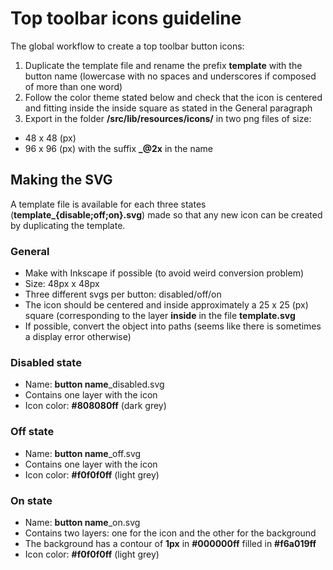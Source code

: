 # Top toolbar icons guideline

The global workflow to create a top toolbar button icons:
1. Duplicate the template file and rename the prefix **template** with the button name (lowercase with no spaces and underscores if composed of more than one word)
2. Follow the color theme stated below and check that the icon is centered and fitting inside the inside square as stated in the General paragraph
3. Export in the folder **/src/lib/resources/icons/** in two png files of size:
* 48 x 48 (px)
* 96 x 96 (px) with the suffix **_@2x** in the name

## Making the SVG
A template file is available for each three states (**template_{disable;off;on}.svg**) made so that any new icon can be created by duplicating the template.

### General
* Make with Inkscape if possible (to avoid weird conversion problem)
* Size: 48px x 48px
* Three different svgs per button: disabled/off/on
* The icon should be centered and inside approximately a 25 x 25 (px) square (corresponding to the layer **inside** in the file **template.svg**
* If possible, convert the object into paths (seems like there is sometimes a display error otherwise) 

### Disabled state

* Name: **button name**_disabled.svg
* Contains one layer with the icon
* Icon color: **#808080ff** (dark grey)

### Off state

* Name: **button name**_off.svg
* Contains one layer with the icon
* Icon color: **#f0f0f0ff** (light grey)

### On state

* Name: **button name**_on.svg
* Contains two layers: one for the icon and the other for the background
* The background has a contour of **1px** in **#000000ff** filled in **#f6a019ff**
* Icon color: **#f0f0f0ff** (light grey)

